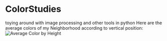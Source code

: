 # ColorStudies
toying around with image processing and other tools in python
Here are the average colors of my Neighborhood according to vertical position:
![Average Color by Height](https://user-images.githubusercontent.com/70495659/218389787-08d211d7-5823-4fc2-855f-d86b735f4c1d.jpg)
